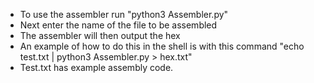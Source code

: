- To use the assembler run "python3 Assembler.py"
- Next enter the name of the file to be assembled
- The assembler will then output the hex
- An example of how to do this in the shell is with this command "echo test.txt | python3 Assembler.py > hex.txt"
- Test.txt has example assembly code. 